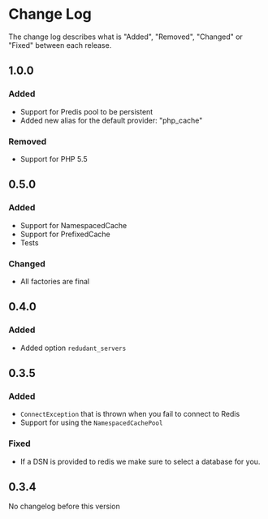 # Change Log

The change log describes what is "Added", "Removed", "Changed" or "Fixed" between each release. 

## 1.0.0

### Added

- Support for Predis pool to be persistent
- Added new alias for the default provider: "php_cache"

### Removed

- Support for PHP 5.5

## 0.5.0

### Added

- Support for NamespacedCache
- Support for PrefixedCache
- Tests

### Changed

- All factories are final

## 0.4.0

### Added

* Added option `redudant_servers`

## 0.3.5

### Added

* `ConnectException` that is thrown when you fail to connect to Redis
* Support for using the `NamespacedCachePool`

### Fixed

* If a DSN is provided to redis we make sure to select a database for you. 

## 0.3.4

No changelog before this version
